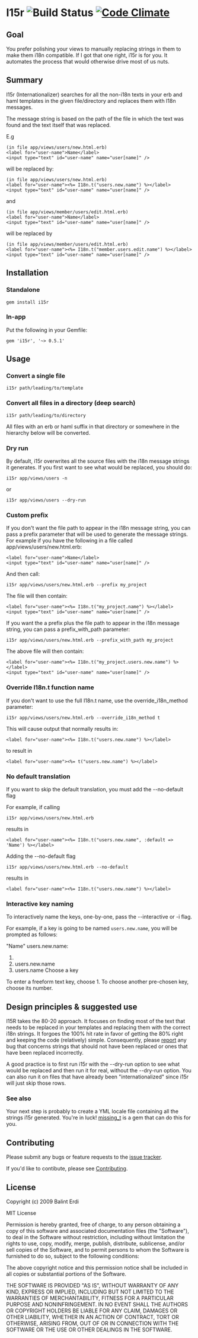 # I15r ![Build Status](https://api.travis-ci.org/balinterdi/i15r.png) [![Code Climate](https://codeclimate.com/badge.png)](https://codeclimate.com/github/balinterdi/i15r)

## Goal

You prefer polishing your views to manually replacing strings in them to make them i18n compatible.
If I got that one right, i15r is for you. It automates the process that would otherwise drive most of us nuts.

## Summary

I15r (Internationalizer) searches for all the non-i18n texts in your erb and haml templates in
the given file/directory and replaces them with I18n messages.

The message string is based on the path of the file in which the text was found and the text itself
that was replaced.

E.g

    (in file app/views/users/new.html.erb)
    <label for="user-name">Name</label>
    <input type="text" id="user-name" name="user[name]" />

will be replaced by:

    (in file app/views/users/new.html.erb)
    <label for="user-name"><%= I18n.t("users.new.name") %></label>
    <input type="text" id="user-name" name="user[name]" />

and

    (in file app/views/member/users/edit.html.erb)
    <label for="user-name">Name</label>
    <input type="text" id="user-name" name="user[name]" />

will be replaced by

    (in file app/views/member/users/edit.html.erb)
    <label for="user-name"><%= I18n.t("member.users.edit.name") %></label>
    <input type="text" id="user-name" name="user[name]" />

## Installation

### Standalone

    gem install i15r

### In-app

Put the following in your Gemfile:

    gem 'i15r', '~> 0.5.1'

## Usage

### Convert a single file

    i15r path/leading/to/template

### Convert all files in a directory (deep search)

    i15r path/leading/to/directory

All files with an erb or haml suffix in that directory or somewhere in the hierarchy below will be converted.

### Dry run

By default, i15r overwrites all the source files with the i18n message strings it generates. If you first want to see what would be replaced, you should do:

    i15r app/views/users -n

or

    i15r app/views/users --dry-run

### Custom prefix

If you don't want the file path to appear in the i18n message string,
you can pass a prefix parameter that will be used to generate the message strings.
For example if you have the following in a file called app/views/users/new.html.erb:

    <label for="user-name">Name</label>
    <input type="text" id="user-name" name="user[name]" />

And then call:

    i15r app/views/users/new.html.erb --prefix my_project

The file will then contain:

    <label for="user-name"><%= I18n.t("my_project.name") %></label>
    <input type="text" id="user-name" name="user[name]" />

If you want the a prefix plus the file path to appear in the i18n message string,
you can pass a prefix_with_path parameter:

    i15r app/views/users/new.html.erb --prefix_with_path my_project

The above file will then contain:

    <label for="user-name"><%= I18n.t("my_project.users.new.name") %></label>
    <input type="text" id="user-name" name="user[name]" />

### Override I18n.t function name

If you don't want to use the full I18n.t name, use the
override_i18n_method parameter:

    i15r app/views/users/new.html.erb --override_i18n_method t

This will cause output that normally results in:

    <label for="user-name"><%= I18n.t("users.new.name") %></label>

to result in

    <label for="user-name"><%= t("users.new.name") %></label>

### No default translation

If you want to skip the default translation, you must add the
--no-default flag

For example, if calling

    i15r app/views/users/new.html.erb

results in

    <label for="user-name"><%= I18n.t("users.new.name", :default => 'Name') %></label>

Adding the --no-default flag

    i15r app/views/users/new.html.erb --no-default

results in

    <label for="user-name"><%= I18n.t("users.new.name") %></label>

### Interactive key naming

To interactively name the keys, one-by-one, pass the --interactive or -i
flag.

For example, if a key is going to be named `users.new.name`, you will be
prompted as follows:

"Name"
users.new.name:
1. <Enter key manually>
2. users.new.name
3. users.name
Choose a key

To enter a freeform text key, choose 1. To choose another pre-chosen
key, choose its number.

## Design principles & suggested use

I15R takes the 80-20 approach. It focuses on finding most of the text that needs
to be replaced in your templates and replacing them with the correct i18n strings.
It forgoes the 100% hit rate in favor of getting the 80% right and keeping the code
(relatively) simple. Consequently, please [report][issue_tracker] any bug that concerns
strings that should not have been replaced or ones that have been replaced incorrectly.

A good practice is to first run i15r with the --dry-run option to see what would be replaced
and then run it for real, without the --dry-run option. You can also run it on files that have
already been "internationalized" since i15r will just skip those rows.

### See also

Your next step is probably to create a YML locale file containing all the strings i15r generated. You're in luck! [missing_t][missing_t] is a gem that can do this for you.

## Contributing

Please submit any bugs or feature requests to the [issue tracker][issue_tracker].

If you'd like to contibute, please see [Contributing][contributing].

## License

Copyright (c) 2009 Balint Erdi

MIT License

Permission is hereby granted, free of charge, to any person obtaining a copy of this software and associated documentation files (the "Software"), to deal in the Software without restriction, including without limitation the rights to use, copy, modify, merge, publish, distribute, sublicense, and/or sell copies of the Software, and to permit persons to whom the Software is furnished to do so, subject to the following conditions:

The above copyright notice and this permission notice shall be included in all copies or substantial portions of the Software.

THE SOFTWARE IS PROVIDED "AS IS", WITHOUT WARRANTY OF ANY KIND, EXPRESS OR IMPLIED, INCLUDING BUT NOT LIMITED TO THE WARRANTIES OF MERCHANTABILITY, FITNESS FOR A PARTICULAR PURPOSE AND NONINFRINGEMENT. IN NO EVENT SHALL THE AUTHORS OR COPYRIGHT HOLDERS BE LIABLE FOR ANY CLAIM, DAMAGES OR OTHER LIABILITY, WHETHER IN AN ACTION OF CONTRACT, TORT OR OTHERWISE, ARISING FROM, OUT OF OR IN CONNECTION WITH THE SOFTWARE OR THE USE OR OTHER DEALINGS IN THE SOFTWARE.

[issue_tracker]: https://github.com/balinterdi/i15r/issues
[contributing]: https://github.com/balinterdi/i15r/blob/master/CONTRIBUTING.md
[missing_t]: https://github.com/balinterdi/missing_t
